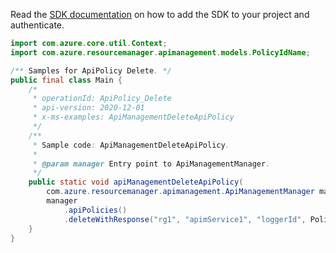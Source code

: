 Read the [SDK documentation](https://github.com/Azure/azure-sdk-for-java/blob/azure-resourcemanager-apimanagement_1.0.0-beta.2/sdk/apimanagement/azure-resourcemanager-apimanagement/README.md) on how to add the SDK to your project and authenticate.

```java
import com.azure.core.util.Context;
import com.azure.resourcemanager.apimanagement.models.PolicyIdName;

/** Samples for ApiPolicy Delete. */
public final class Main {
    /*
     * operationId: ApiPolicy_Delete
     * api-version: 2020-12-01
     * x-ms-examples: ApiManagementDeleteApiPolicy
     */
    /**
     * Sample code: ApiManagementDeleteApiPolicy.
     *
     * @param manager Entry point to ApiManagementManager.
     */
    public static void apiManagementDeleteApiPolicy(
        com.azure.resourcemanager.apimanagement.ApiManagementManager manager) {
        manager
            .apiPolicies()
            .deleteWithResponse("rg1", "apimService1", "loggerId", PolicyIdName.POLICY, "*", Context.NONE);
    }
}
```
